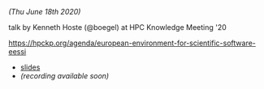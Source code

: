 *(Thu June 18th 2020)*

talk by Kenneth Hoste (@boegel) at HPC Knowledge Meeting '20

https://hpckp.org/agenda/european-environment-for-scientific-software-eessi

* [slides](EESSI_HPCKP20_20200618.pdf)
* *(recording available soon)*
